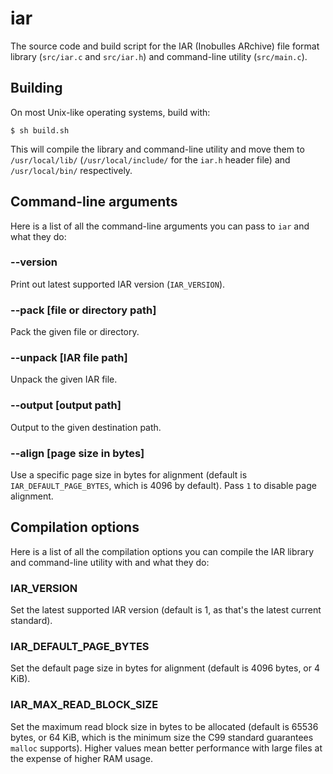 # iar
The source code and build script for the IAR (Inobulles ARchive) file format library (`src/iar.c` and `src/iar.h`) and command-line utility (`src/main.c`).

## Building
On most Unix-like operating systems, build with:

```console
$ sh build.sh
```

This will compile the library and command-line utility and move them to `/usr/local/lib/` (`/usr/local/include/` for the `iar.h` header file) and `/usr/local/bin/` respectively.

## Command-line arguments
Here is a list of all the command-line arguments you can pass to `iar` and what they do:

### --version
Print out latest supported IAR version (`IAR_VERSION`).

### --pack [file or directory path]
Pack the given file or directory.

### --unpack [IAR file path]
Unpack the given IAR file.

### --output [output path]
Output to the given destination path.

### --align [page size in bytes]
Use a specific page size in bytes for alignment (default is `IAR_DEFAULT_PAGE_BYTES`, which is 4096 by default).
Pass `1` to disable page alignment.

## Compilation options
Here is a list of all the compilation options you can compile the IAR library and command-line utility with and what they do:

### IAR_VERSION
Set the latest supported IAR version (default is 1, as that's the latest current standard).

### IAR_DEFAULT_PAGE_BYTES
Set the default page size in bytes for alignment (default is 4096 bytes, or 4 KiB).

### IAR_MAX_READ_BLOCK_SIZE
Set the maximum read block size in bytes to be allocated (default is 65536 bytes, or 64 KiB, which is the minimum size the C99 standard guarantees `malloc` supports).
Higher values mean better performance with large files at the expense of higher RAM usage.